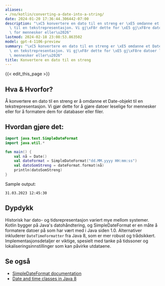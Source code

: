 ```yaml
---
aliases:
- /no/kotlin/converting-a-date-into-a-string/
date: 2024-01-20 17:36:44.306442-07:00
description: "\xC5 konvertere en dato til en streng er \xE5 omdanne et Date-objekt\
  \ til en tekstrepresentasjon. Vi gj\xF8r dette for \xE5 gj\xF8re datoer leselige\
  \ for mennesker eller\u2026"
lastmod: 2024-02-18 23:08:53.863502
model: gpt-4-1106-preview
summary: "\xC5 konvertere en dato til en streng er \xE5 omdanne et Date-objekt til\
  \ en tekstrepresentasjon. Vi gj\xF8r dette for \xE5 gj\xF8re datoer leselige for\
  \ mennesker eller\u2026"
title: Konvertere en dato til en streng
---
```


{{< edit_this_page >}}

## Hva & Hvorfor?
Å konvertere en dato til en streng er å omdanne et Date-objekt til en tekstrepresentasjon. Vi gjør dette for å gjøre datoer leselige for mennesker eller for å formatere dem for databaser eller filer.

## Hvordan gjøre det:
```kotlin
import java.text.SimpleDateFormat
import java.util.*

fun main() {
    val nå = Date()
    val dateFormat = SimpleDateFormat("dd.MM.yyyy HH:mm:ss")
    val datoSomStreng = dateFormat.format(nå)
    println(datoSomStreng)
}
```
Sample output:
```
31.03.2023 12:45:30
```

## Dypdykk
Historisk har dato- og tidsrepresentasjon variert mye mellom systemer. Kotlin bygger på Java's datohåndtering, og SimpleDateFormat er en måte å formatere datoer på som har vært med i Java siden 1.0. Alternativer inkluderer `DateTimeFormatter` fra Java 8, som er mer robust og trådsikkert. Implementasjonsdetaljer er viktige, spesielt med tanke på tidssoner og lokaliseringsinnstillinger som kan påvirke utdataene.

## Se også
- [SimpleDateFormat documentation](https://docs.oracle.com/javase/7/docs/api/java/text/SimpleDateFormat.html)
- [Date and time classes in Java 8](https://docs.oracle.com/javase/8/docs/api/java/time/package-summary.html)
